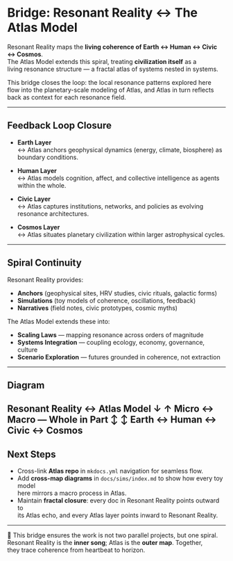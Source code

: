 # Bridge: Resonant Reality ↔ The Atlas Model

Resonant Reality maps the **living coherence of Earth ↔ Human ↔ Civic ↔ Cosmos**.  
The Atlas Model extends this spiral, treating **civilization itself** as a  
living resonance structure — a fractal atlas of systems nested in systems.

This bridge closes the loop: the local resonance patterns explored here  
flow into the planetary-scale modeling of Atlas, and Atlas in turn reflects  
back as context for each resonance field.

---

## Feedback Loop Closure

- **Earth Layer**  
  ↔ Atlas anchors geophysical dynamics (energy, climate, biosphere) as boundary conditions.

- **Human Layer**  
  ↔ Atlas models cognition, affect, and collective intelligence as agents within the whole.

- **Civic Layer**  
  ↔ Atlas captures institutions, networks, and policies as evolving resonance architectures.

- **Cosmos Layer**  
  ↔ Atlas situates planetary civilization within larger astrophysical cycles.

---

## Spiral Continuity

Resonant Reality provides:  
- **Anchors** (geophysical sites, HRV studies, civic rituals, galactic forms)  
- **Simulations** (toy models of coherence, oscillations, feedback)  
- **Narratives** (field notes, civic prototypes, cosmic myths)  

The Atlas Model extends these into:  
- **Scaling Laws** — mapping resonance across orders of magnitude  
- **Systems Integration** — coupling ecology, economy, governance, culture  
- **Scenario Exploration** — futures grounded in coherence, not extraction  

---

## Diagram
Resonant Reality ↔ Atlas Model
↓            ↑
Micro ↔ Macro — Whole in Part
↕            ↕
Earth ↔ Human ↔ Civic ↔ Cosmos
---

## Next Steps

- Cross-link **Atlas repo** in `mkdocs.yml` navigation for seamless flow.  
- Add **cross-map diagrams** in `docs/sims/index.md` to show how every toy model  
  here mirrors a macro process in Atlas.  
- Maintain **fractal closure**: every doc in Resonant Reality points outward to  
  its Atlas echo, and every Atlas layer points inward to Resonant Reality.

---

📡 This bridge ensures the work is not two parallel projects, but one spiral.  
Resonant Reality is the **inner song**; Atlas is the **outer map**. Together,  
they trace coherence from heartbeat to horizon.
